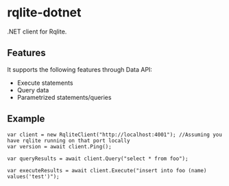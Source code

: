 # rqlite-dotnet
.NET client for Rqlite.

## Features
It supports the following features through Data API:
* Execute statements
* Query data
* Parametrized statements/queries

## Example

```
var client = new RqliteClient("http://localhost:4001"); //Assuming you have rqlite running on that port locally
var version = await client.Ping();

var queryResults = await client.Query("select * from foo");

var executeResults = await client.Execute("insert into foo (name) values('test')");
```
